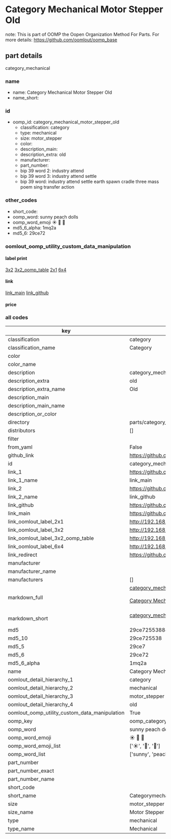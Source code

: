 # Category Mechanical Motor Stepper Old  

note: This is part of OOMP the Oopen Organization Method For Parts. For more details: https://github.com/oomlout/oomp_base

##  part details
  



category_mechanical



### name
* name: Category Mechanical Motor Stepper Old
* name_short: 
### id
* oomp_id: category_mechanical_motor_stepper_old
  * classification: category
  * type: mechanical
  * size: motor_stepper
  * color: 
  * description_main: 
  * description_extra: old
  * manufacturer: 
  * part_number: 
  * bip 39 word 2: industry attend
  * bip 39 word 3: industry attend settle
  * bip 39 word: industry attend settle earth spawn cradle three mass poem sing transfer action

### other_codes
* short_code: 
* oomp_word: sunny peach dolls
* oomp_word_emoji :sunny: :peach: :dolls:
* md5_6_alpha: 1mq2a
* md5_6: 29ce72






### oomlout_oomp_utility_custom_data_manipulation
#### label print
[3x2](http://192.168.1.245:1112/?label=oomp%201mq2a)
[3x2_oomp_table](http://192.168.1.108:1112/?label=oomp%201mq2a)
[2x1](http://192.168.1.242:1112/?label=oomp%201mq2a)
[6x4](http://192.168.1.55:1112/?label=oomp%201mq2a)    

#### link

[link_main](https://github.com/oomlout/oomlout_oomp_version_1_messy/tree/main/parts/category_mechanical_motor_stepper_old) [link_github](https://github.com/oomlout/oomlout_oomp_version_1_messy/tree/main/parts/category_mechanical_motor_stepper_old)                             

#### price







### all codes 
| key | value |  
| --- | --- |  
| classification | category |  
| classification_name | Category |  
| color |  |  
| color_name |  |  
| description | category_mechanical |  
| description_extra | old |  
| description_extra_name | Old |  
| description_main |  |  
| description_main_name |  |  
| description_or_color |   |  
| directory | parts/category_mechanical_motor_stepper_old |  
| distributors | [] |  
| filter |  |  
| from_yaml | False |  
| github_link | https://github.com/oomlout/oomlout_oomp_part_src/tree/main/parts/category_mechanical_motor_stepper_old |  
| id | category_mechanical_motor_stepper_old |  
| link_1 | https://github.com/oomlout/oomlout_oomp_version_1_messy/tree/main/parts/category_mechanical_motor_stepper_old |  
| link_1_name | link_main |  
| link_2 | https://github.com/oomlout/oomlout_oomp_version_1_messy/tree/main/parts/category_mechanical_motor_stepper_old |  
| link_2_name | link_github |  
| link_github | https://github.com/oomlout/oomlout_oomp_version_1_messy/tree/main/parts/category_mechanical_motor_stepper_old |  
| link_main | https://github.com/oomlout/oomlout_oomp_version_1_messy/tree/main/parts/category_mechanical_motor_stepper_old |  
| link_oomlout_label_2x1 | http://192.168.1.242:1112/?label=oomp%201mq2a |  
| link_oomlout_label_3x2 | http://192.168.1.245:1112/?label=oomp%201mq2a |  
| link_oomlout_label_3x2_oomp_table | http://192.168.1.108:1112/?label=oomp%201mq2a |  
| link_oomlout_label_6x4 | http://192.168.1.55:1112/?label=oomp%201mq2a |  
| link_redirect | https://github.com/oomlout/oomlout_oomp_version_1_messy/tree/main/parts/category_mechanical_motor_stepper_old |  
| manufacturer |  |  
| manufacturer_name |  |  
| manufacturers | [] |  
| markdown_full | [category_mechanical_motor_stepper_old](none)<br>[](none)<br>[Category Mechanical Motor Stepper Old](none)<br><br> |  
| markdown_short | [category_mechanical_motor_stepper_old](none)<br><br> |  
| md5 | 29ce725538889c20c7e8545788c3a399 |  
| md5_10 | 29ce725538 |  
| md5_5 | 29ce7 |  
| md5_6 | 29ce72 |  
| md5_6_alpha | 1mq2a |  
| name | Category Mechanical Motor Stepper Old |  
| oomlout_detail_hierarchy_1 | category |  
| oomlout_detail_hierarchy_2 | mechanical |  
| oomlout_detail_hierarchy_3 | motor_stepper |  
| oomlout_detail_hierarchy_4 | old |  
| oomlout_oomp_utility_custom_data_manipulation | True |  
| oomp_key | oomp_category_mechanical_motor_stepper_old |  
| oomp_word | sunny peach dolls |  
| oomp_word_emoji | :sunny: :peach: :dolls: |  
| oomp_word_emoji_list | [':sunny:', ':peach:', ':dolls:'] |  
| oomp_word_list | ['sunny', 'peach', 'dolls'] |  
| part_number |  |  
| part_number_exact |  |  
| part_number_name |  |  
| short_code |  |  
| short_name | Categorymechanical |  
| size | motor_stepper |  
| size_name | Motor Stepper |  
| type | mechanical |  
| type_name | Mechanical |  
